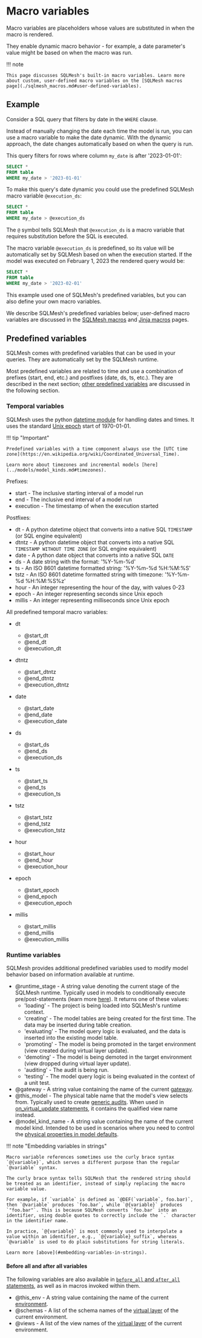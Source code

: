 # Macro variables

Macro variables are placeholders whose values are substituted in when the macro is rendered.

They enable dynamic macro behavior - for example, a date parameter's value might be based on when the macro was run.

!!! note

    This page discusses SQLMesh's built-in macro variables. Learn more about custom, user-defined macro variables on the [SQLMesh macros page](./sqlmesh_macros.md#user-defined-variables).

## Example

Consider a SQL query that filters by date in the `WHERE` clause.

Instead of manually changing the date each time the model is run, you can use a macro variable to make the date dynamic. With the dynamic approach, the date changes automatically based on when the query is run.

This query filters for rows where column `my_date` is after '2023-01-01':

```sql linenums="1"
SELECT *
FROM table
WHERE my_date > '2023-01-01'
```

To make this query's date dynamic you could use the predefined SQLMesh macro variable `@execution_ds`:

```sql linenums="1"
SELECT *
FROM table
WHERE my_date > @execution_ds
```

The `@` symbol tells SQLMesh that `@execution_ds` is a macro variable that requires substitution before the SQL is executed.

The macro variable `@execution_ds` is predefined, so its value will be automatically set by SQLMesh based on when the execution started. If the model was executed on February 1, 2023 the rendered query would be:

```sql linenums="1"
SELECT *
FROM table
WHERE my_date > '2023-02-01'
```

This example used one of SQLMesh's predefined variables, but you can also define your own macro variables.

We describe SQLMesh's predefined variables below; user-defined macro variables are discussed in the [SQLMesh macros](./sqlmesh_macros.md#user-defined-variables) and [Jinja macros](./jinja_macros.md#user-defined-variables) pages.

## Predefined variables
SQLMesh comes with predefined variables that can be used in your queries. They are automatically set by the SQLMesh runtime.

Most predefined variables are related to time and use a combination of prefixes (start, end, etc.) and postfixes (date, ds, ts, etc.). They are described in the next section; [other predefined variables](#runtime-variables) are discussed in the following section.

### Temporal variables

SQLMesh uses the python [datetime module](https://docs.python.org/3/library/datetime.html) for handling dates and times. It uses the standard [Unix epoch](https://en.wikipedia.org/wiki/Unix_time) start of 1970-01-01.

!!! tip "Important"

    Predefined variables with a time component always use the [UTC time zone](https://en.wikipedia.org/wiki/Coordinated_Universal_Time).

    Learn more about timezones and incremental models [here](../models/model_kinds.md#timezones).

Prefixes:

* start - The inclusive starting interval of a model run
* end - The inclusive end interval of a model run
* execution - The timestamp of when the execution started

Postfixes:

* dt - A python datetime object that converts into a native SQL `TIMESTAMP` (or SQL engine equivalent)
* dtntz - A python datetime object that converts into a native SQL `TIMESTAMP WITHOUT TIME ZONE` (or SQL engine equivalent)
* date - A python date object that converts into a native SQL `DATE`
* ds - A date string with the format: '%Y-%m-%d'
* ts - An ISO 8601 datetime formatted string: '%Y-%m-%d %H:%M:%S'
* tstz - An ISO 8601 datetime formatted string with timezone: '%Y-%m-%d %H:%M:%S%z'
* hour - An integer representing the hour of the day, with values 0-23
* epoch - An integer representing seconds since Unix epoch
* millis - An integer representing milliseconds since Unix epoch

All predefined temporal macro variables:

* dt
    * @start_dt
    * @end_dt
    * @execution_dt

* dtntz
    * @start_dtntz
    * @end_dtntz
    * @execution_dtntz

* date
    * @start_date
    * @end_date
    * @execution_date

* ds
    * @start_ds
    * @end_ds
    * @execution_ds

* ts
    * @start_ts
    * @end_ts
    * @execution_ts

* tstz
    * @start_tstz
    * @end_tstz
    * @execution_tstz

* hour
    * @start_hour
    * @end_hour
    * @execution_hour

* epoch
    * @start_epoch
    * @end_epoch
    * @execution_epoch

* millis
    * @start_millis
    * @end_millis
    * @execution_millis

### Runtime variables

SQLMesh provides additional predefined variables used to modify model behavior based on information available at runtime.

* @runtime_stage - A string value denoting the current stage of the SQLMesh runtime. Typically used in models to conditionally execute pre/post-statements (learn more [here](../models/sql_models.md#optional-prepost-statements)). It returns one of these values:
    * 'loading' - The project is being loaded into SQLMesh's runtime context.
    * 'creating' - The model tables are being created for the first time. The data may be inserted during table creation.
    * 'evaluating' - The model query logic is evaluated, and the data is inserted into the existing model table.
    * 'promoting' - The model is being promoted in the target environment (view created during virtual layer update).
    * 'demoting' - The model is being demoted in the target environment (view dropped during virtual layer update).
    * 'auditing' - The audit is being run.
    * 'testing' - The model query logic is being evaluated in the context of a unit test.
* @gateway - A string value containing the name of the current [gateway](../../guides/connections.md).
* @this_model - The physical table name that the model's view selects from. Typically used to create [generic audits](../audits.md#generic-audits). When used in [on_virtual_update statements](../models/sql_models.md#optional-on-virtual-update-statements), it contains the qualified view name instead.
* @model_kind_name - A string value containing the name of the current model kind. Intended to be used in scenarios where you need to control the [physical properties in model defaults](../../reference/model_configuration.md#model-defaults).

!!! note "Embedding variables in strings"

    Macro variable references sometimes use the curly brace syntax `@{variable}`, which serves a different purpose than the regular `@variable` syntax.

    The curly brace syntax tells SQLMesh that the rendered string should be treated as an identifier, instead of simply replacing the macro variable value.

    For example, if `variable` is defined as `@DEF(`variable`, foo.bar)`, then `@variable` produces `foo.bar`, while `@{variable}` produces `"foo.bar"`. This is because SQLMesh converts `foo.bar` into an identifier, using double quotes to correctly include the `.` character in the identifier name.

    In practice, `@{variable}` is most commonly used to interpolate a value within an identifier, e.g., `@{variable}_suffix`, whereas `@variable` is used to do plain substitutions for string literals.

    Learn more [above](#embedding-variables-in-strings).

#### Before all and after all variables

The following variables are also available in [`before_all` and `after_all` statements](../../guides/configuration.md#before_all-and-after_all-statements), as well as in macros invoked within them.

* @this_env - A string value containing the name of the current [environment](../environments.md).
* @schemas - A list of the schema names of the [virtual layer](../../concepts/glossary.md#virtual-layer) of the current environment.
* @views - A list of the view names of the [virtual layer](../../concepts/glossary.md#virtual-layer) of the current environment.
